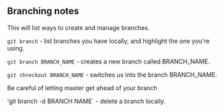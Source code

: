 ## Branching notes

This will list ways to create and manage branches. 

`git branch` - list branches you have locally, and highlight the one you're using. 

`git branch BRANCH_NAME` - creates a new branch called BRANCH_NAME. 

`git chreckout BRANCH_NAME` - switches us into the branch BRANCH_NAME.

Be careful of letting master get ahead of your branch 

'git branch -d BRANCH NAME` - delete a branch locally. 


